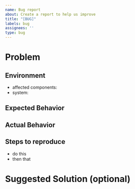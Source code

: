 ```yaml
---
name: Bug report
about: Create a report to help us improve
title: "[BUG]"
labels: bug
assignees: ''
type: bug
---
```


# Problem

## Environment
- affected components: 
- system: 

## Expected Behavior


## Actual Behavior


## Steps to reproduce
- do this
- then that

# Suggested Solution (optional)
